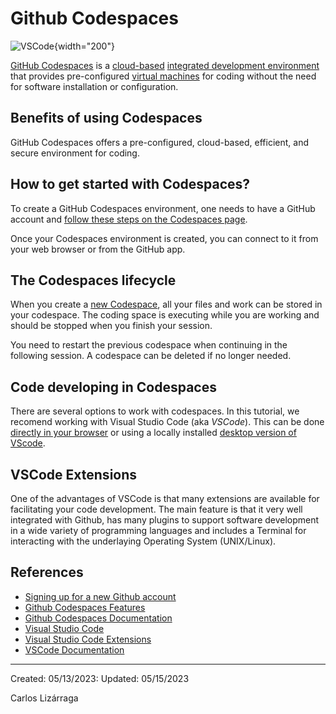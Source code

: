 # Github Codespaces

![VSCode](https://github.gallerycdn.vsassets.io/extensions/github/codespaces/1.14.7/1683048444102/Microsoft.VisualStudio.Services.Icons.Default){width="200"}

[GitHub Codespaces](https://github.com/features/codespaces)  is  a [cloud-based](https://en.wikipedia.org/wiki/Cloud_computing) [integrated development environment](https://en.wikipedia.org/wiki/Integrated_development_environment)  that provides pre-configured [virtual machines](https://en.wikipedia.org/wiki/Virtual_machine)  for coding without the need for software installation or configuration.

## Benefits of using Codespaces

GitHub Codespaces offers a pre-configured, cloud-based, efficient, and secure environment for coding.

## How to get started with Codespaces?

To create a GitHub Codespaces environment, one needs to have a GitHub account and [follow these steps on the Codespaces page](https://docs.github.com/en/codespaces/getting-started/quickstart).

Once your Codespaces environment is created, you can connect to it from your web browser or from the GitHub app.

## The Codespaces lifecycle

When you create a [new Codespace](https://docs.github.com/en/codespaces/getting-started/the-codespace-lifecycle), all your files and work can be stored in your codespace. The coding space is executing while you are working and should be stopped when you finish your session.

You need to restart the previous codespace when continuing in the following session. A codespace can be deleted if no longer needed.

## Code developing in Codespaces

There are several options to work with codespaces. In this tutorial, we recomend working with Visual Studio Code (aka _VSCode_). This can be done [directly in your browser](https://docs.github.com/en/codespaces/developing-in-codespaces/developing-in-a-codespace#working-in-a-codespace-in-the-browser) or using a locally installed  [desktop version of VScode](https://code.visualstudio.com/download).

## VSCode Extensions

One of the advantages of VSCode is that many extensions are available for facilitating your code development. The main feature is that it very well integrated with Github, has many plugins to support software development in a wide variety of programming languages and includes a Terminal for interacting with the underlaying Operating System (UNIX/Linux).

## References

* [Signing up for a new Github account](https://docs.github.com/en/get-started/signing-up-for-github/signing-up-for-a-new-github-account)
* [Github Codespaces Features](https://github.com/features/codespaces)
* [Github Codespaces Documentation](https://docs.github.com/en/codespaces)
* [Visual Studio Code](https://code.visualstudio.com/)
* [Visual Studio Code Extensions](https://marketplace.visualstudio.com/VSCode)
* [VSCode Documentation](https://code.visualstudio.com/docs)
  
***

Created: 05/13/2023: Updated: 05/15/2023

Carlos Lizárraga
